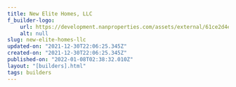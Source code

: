 ```yaml
---
title: New Elite Homes, LLC
f_builder-logo:
    url: https://development.nanproperties.com/assets/external/61ce2d4eba5ed788364cc882_new20elite20homes.jpg
    alt: null
slug: new-elite-homes-llc
updated-on: "2021-12-30T22:06:25.345Z"
created-on: "2021-12-30T22:06:25.345Z"
published-on: "2022-01-08T02:38:32.010Z"
layout: "[builders].html"
tags: builders
---
```

